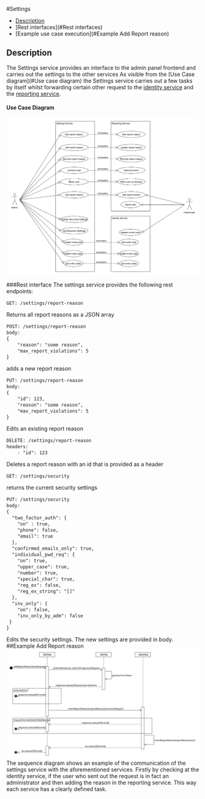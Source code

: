 #Settings
- [Description](#description)
- [Rest interfaces](#Rest interfaces)
- [Example use case execution](#Example Add Report reason)

## Description
The Settings service provides an interface to the admin panel frontend and carries out the settings to the other services
As visible from the [Use Case diagram](#Use case diagram) the Settings service carries out a few tasks by itself whilst forwarding certain other request to the [identity service](identity-service.md) and the [reporting service](reporting.md).

#### Use Case Diagram
![UseCaseDiagram](../../usecases/UseCaseDiagramAdminPanel.png)

###Rest interface
The settings service provides the following rest endpoints:
```
GET: /settings/report-reason
```
Returns all report reasons as a JSON array

```
POST: /settings/report-reason
body:
{
    "reason": "some reason",
    "max_report_violations": 5
}
```
adds a new report reason

```
PUT: /settings/report-reason
body:
{
    "id": 123,
    "reason": "some reason",
    "max_report_violations": 5
}
```
Edits an existing report reason

```
DELETE: /settings/report-reason
headers:
    - "id": 123
```
Deletes a report reason with an id that is provided as a header


```
GET: /settings/security
```
returns the current security settings
```
PUT: /settings/security
body:
{
  "two_factor_auth": {
    "on" : true,
    "phone": false,
    "email": true
  },
  "confirmed_emails_only": true,
  "individual_pwd_req": {
    "on": true,
    "upper_case": true,
    "number": true,
    "special_char": true,
    "reg_ex": false,
    "reg_ex_string": "[]"
  },
  "inv_only": {
    "on": false,
    "inv_only_by_adm": false
 }
}
```
Edits the security settings. The new settings are provided in body.
##Example Add Report reason
![Sequence Diagram](SequenceDiagram_AddReportReason.svg)
The sequence diagram shows an example of the communication of the settings service with the aforementioned services.
Firstly by checking at the identity service, if the user who sent out the request is in fact an administrator and then adding the reason in the reporting service.
This way each service has a clearly defined task.
